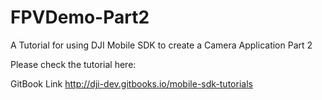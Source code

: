 
# FPVDemo-Part2
A Tutorial for using DJI Mobile SDK to create a Camera Application Part 2

Please check the tutorial here:

GitBook Link <http://dji-dev.gitbooks.io/mobile-sdk-tutorials>
